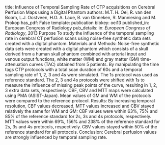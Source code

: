 title: Influence of Temporal Sampling Rate of CTP acquisitions on Cerebral Perfusion Maps using a Digital Phantom
authors: M.T. H. Oei, R. van den Boom, L.J. Oostveen, H.O. A. Laue, B. van Ginneken, R. Manniesing and M. Prokop
has_pdf: False
template: publication
bibkey: oei13
published_in: European Congress of Radiology
pub_details: in: <i>European Congress of Radiology</i>, 2013
Purpose To study the influence of the temporal sampling rate in cerebral CT perfusion scans using noise-free synthetic data sets created with a digital phantom. Materials and Methods: Noise-free synthetic data sets were created with a digital phantom which consists of a skull derived from a human skull phantom combined with arterial input and venous output functions, white matter (WM) and gray matter (GM) time-attenuation curves (TAC) obtained from 5 patients. By manipulating the time tags CTP protocols with a total scan duration of 60s and a temporal sampling rate of 1, 2, 3 and 4s were simulated. The 1s protocol was used as reference standard. The 2, 3 and 4s protocols were shifted with 1s to measure the influence of missing peak points of the curve, resulting in 1, 2, 3 extra data sets, respectively. CBF, CBV and MTT maps were calculated using PMA (ASIST-Japan). Mean values of GM and WM of the protocols were compared to the reference protocol. Results: By increasing temporal resolution, CBF values decreased, MTT values increased and CBV stayed relatively the same for WM and GM: CBF values were within 63%, 75% and 85% of the reference standard for 2s, 3s and 4s protocols, respectively. MTT values were within 69%, 156% and 238% of the reference standard for 2s, 3s and 4s protocols, respectively. CBV values stayed within 50% of the reference standard for all protocols. Conclusion: Cerebral perfusion values are strongly influenced by temporal sampling rate.

